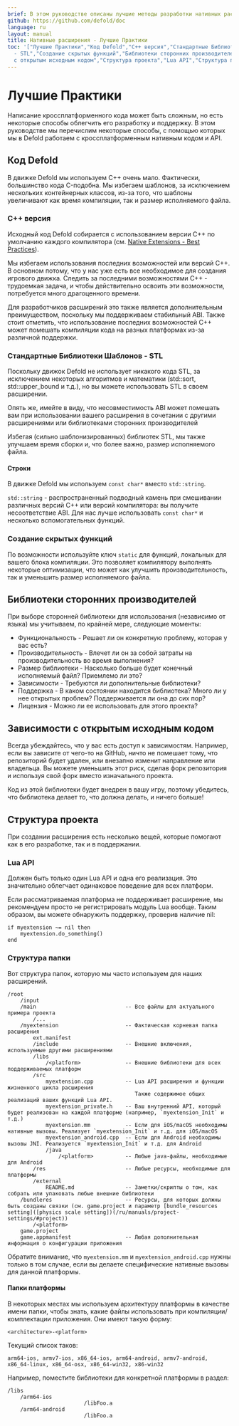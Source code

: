```yaml
---
brief: В этом руководстве описаны лучшие методы разработки нативных расширений.
github: https://github.com/defold/doc
language: ru
layout: manual
title: Нативные расширения - Лучшие Практики
toc: '["Лучшие Практики","Код Defold","C++ версия","Стандартные Библиотеки Шаблонов
  - STL","Создание скрытых функций","Библиотеки сторонних производителей","Зависимости
  с открытым исходным кодом","Структура проекта","Lua API","Структура папки"]'
---
```


# Лучшие Практики

Написание кроссплатформенного кода может быть сложным, но есть некоторые способы облегчить его разработку и поддержку. В этом руководстве мы перечислим некоторые способы, с помощью которых мы в Defold работаем с кроссплатформенным нативным кодом и API.

## Код Defold

В движке Defold мы используем C++ очень мало. Фактически, большинство кода C-подобна. Мы избегаем шаблонов, за исключением нескольких контейнерных классов, из-за того, что шаблоны увеличивают как время компиляции, так и размер исполняемого файла.

### C++ версия

Исходный код Defold собирается с использованием версии C++ по умолчанию каждого компилятора (см. [Native Extensions - Best Practices](/ru/manuals/extensions-best-practices/)).

Мы избегаем использования последних возможностей или версий C++. В основном потому, что у нас уже есть все необходимое для создания игрового движка. Следить за последними возможностями C++ - трудоемкая задача, и чтобы действительно освоить эти возможности, потребуется много драгоценного времени.

Для разработчиков расширений это также является дополнительным преимуществом, поскольку мы поддерживаем стабильный ABI. Также стоит отметить, что использование последних возможностей C++ может помешать компиляции кода на разных платформах из-за различной поддержки.

### Стандартные Библиотеки Шаблонов - STL

Поскольку движок Defold не использует никакого кода STL, за исключением некоторых алгоритмов и математики (std::sort, std::upper_bound и т.д.), но вы можете использовать STL в своем расширении.

Опять же, имейте в виду, что несовместимость ABI может помешать вам при использовании вашего расширения в сочетании с другими расширениями или библиотеками сторонних производителей

Избегая (сильно шаблонизированных) библиотек STL, мы также улучшаем время сборки и, что более важно, размер исполняемого файла.

#### Строки

В движке Defold мы используем `const char*` вместо `std::string`.

`std::string` - распространенный подводный камень при смешивании различных версий C++ или версий компилятора: вы получите несоответствие ABI.
Для нас лучше использовать `const char*` и несколько вспомогательных функций.

### Создание скрытых функций

По возможности используйте ключ `static` для функций, локальных для вашего блока компиляции. Это позволяет компилятору выполнять некоторые оптимизации, что может как улучшить производительность, так и уменьшить размер исполняемого файла.

## Библиотеки сторонних производителей

При выборе сторонней библиотеки для использования (независимо от языка) мы учитываем, по крайней мере, следующие моменты:

* Функциональность - Решает ли он конкретную проблему, которая у вас есть?
* Производительность - Влечет ли он за собой затраты на производительность во время выполнения?
* Размер библиотеки - Насколько больше будет конечный исполняемый файл? Приемлемо ли это?
* Зависимости - Требуются ли дополнительные библиотеки?
* Поддержка - В каком состоянии находится библиотека? Много ли у нее открытых проблем? Поддерживается ли она до сих пор?
* Лицензия - Можно ли ее использовать для этого проекта?


## Зависимости с открытым исходным кодом

Всегда убеждайтесь, что у вас есть доступ к зависимостям. Например, если вы зависите от чего-то на GitHub, ничто не помешает тому, что репозиторий будет удален, или внезапно изменит направление или владельца. Вы можете уменьшить этот риск, сделав форк репозитория и используя свой форк вместо изначального проекта.

Код из этой библиотеки будет внедрен в вашу игру, поэтому убедитесь, что библиотека делает то, что должна делать, и ничего больше!


## Структура проекта

При создании расширения есть несколько вещей, которые помогают как в его разработке, так и в поддержании.

### Lua API

Должен быть только один Lua API и одна его реализация. Это значительно облегчает одинаковое поведение для всех платформ.

Если рассматриваемая платформа не поддерживает расширение, мы рекомендуем просто не регистрировать модуль Lua вообще.
Таким образом, вы можете обнаружить поддержку, проверив наличие nil:

    if myextension ~= nil then
        myextension.do_something()
    end

### Структура папки

Вот структура папок, которую мы часто используем для наших расширений.

    /root
        /input
        /main                            -- Все файлы для актуального примера проекта
            /...
        /myextension                     -- Фактическая корневая папка расширения
            ext.manifest
            /include                     -- Внешние включения, используемые другими расширениями
            /libs
                /<platform>              -- Внешние библиотеки для всех поддерживаемых платформ
            /src
                myextension.cpp          -- Lua API расширения и функции жизненного цикла расширения
                                            Также содержимое общих реализаций ваших функций Lua API.
                myextension_private.h    -- Ваш внутренний API, который будет реализован на каждой платформе (например, `myextension_Init` и т.д.)
                myextension.mm           -- Если для iOS/macOS необходимы нативные вызовы. Реализует `myextension_Init` и т.д. для iOS/macOS
                myextension_android.cpp  -- Если для Android необходимы вызовы JNI. Реализуется `myextension_Init` и т.д. для Android
                /java
                    /<platform>          -- Любые java-файлы, необходимые для Android
            /res                         -- Любые ресурсы, необходимые для платформы
            /external
                README.md                -- Заметки/скрипты о том, как собрать или упаковать любые внешние библиотеки
        /bundleres                       -- Ресурсы, для которых должны быть созданы связки (см. game.project и параметр [bundle_resources setting]([physics scale setting])(/ru/manuals/project-settings/#project))
            /<platform>
        game.project
        game.appmanifest                 -- Любая дополнительная информация о конфигурации приложения


Обратите внимание, что `myextension.mm` и `myextension_android.cpp` нужны только в том случае, если вы делаете специфические нативные вызовы для данной платформы.

#### Папки платформы

В некоторых местах мы используем архитектуру платформы в качестве имени папки, чтобы знать, какие файлы использовать при компиляции/комплектации приложения.
Они имеют такую форму:

    <architecture>-<platform>

Текущий список таков:

    arm64-ios, armv7-ios, x86_64-ios, arm64-android, armv7-android, x86_64-linux, x86_64-osx, x86_64-win32, x86-win32

Например, поместите библиотеки для конкретной платформы в раздел:

    /libs
        /arm64-ios
                            /libFoo.a
        /arm64-android
                            /libFoo.a